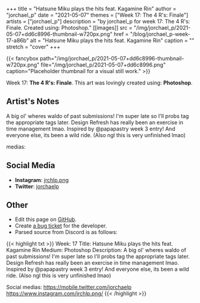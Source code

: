 +++
title =       "Hatsune Miku plays the hits feat. Kagamine Rin"
author =      "jorchael_p"
date =        "2021-05-07"
themes =      ["Week 17: The 4 R's: Finale"]
artists =     ["jorchael_p"]
description = "by jorchael_p for week 17: The 4 R's: Finale. Created using: Photoshop."
[[images]]
      src = "/img/jorchael_p/2021-05-07+dd6c8996-thumbnail-w720px.png"
      href = "/blog/jorchael_p-week-17-a86b"
      alt = "Hatsune Miku plays the hits feat. Kagamine Rin"
      caption = ""
      stretch = "cover"
+++

{{< fancybox path="/img/jorchael_p/2021-05-07+dd6c8996-thumbnail-w720px.png" file="/img/jorchael_p/2021-05-07+dd6c8996.png" caption="Placeholder thumbnail for a visual still work." >}}


Week 17: **The 4 R's: Finale**. This art was lovingly created using: **Photoshop**.

## Artist's Notes

A big ol' wheres waldo of past submissions! I'm super late so I'll probs tag the appropriate tags later. Design Refresh has really been an exercise in time management lmao. Inspired by @papapastry week 3 entry! And everyone else, its been a wild ride. 
(Also ngl this is very unfinished lmao)

medias:

## Social Media

- **Instagram**: <a href='https://instagram.com/jrchlp.png' target='_blank'>jrchlp.png</a>
- **Twitter**: <a href='https://twitter.com/jorchaelp' target='_blank'>jorchaelp</a>

## Other

- Edit this page on [GitHub](https://github.com/teaminkling/web-refresh/edit/main/content/blog/jorchael_p-week-17-a86b.md).
- Create [a bug ticket](https://github.com/teaminkling/web-refresh/issues/new?assignees=&labels=bug&template=problem-report.md&title=) for the developer.
- Parsed source from Discord is as follows:

{{< highlight txt >}}
Week: 17
Title: Hatsune Miku plays the hits feat. Kagamine Rin
Medium: Photoshop
Description: A big ol' wheres waldo of past submissions! I'm super late so I'll probs tag the appropriate tags later. Design Refresh has really been an exercise in time management lmao. Inspired by @papapastry week 3 entry! And everyone else, its been a wild ride. 
(Also ngl this is very unfinished lmao)

Social medias:
https://mobile.twitter.com/jorchaelp
https://www.instagram.com/jrchlp.png/
{{< /highlight >}}